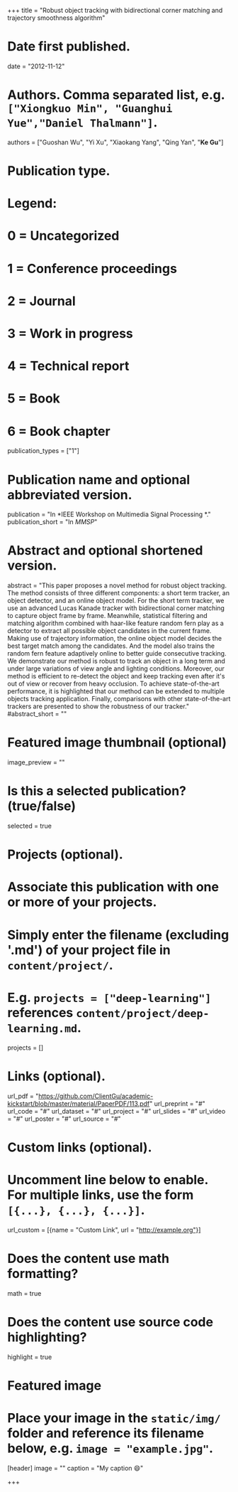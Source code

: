 +++
title = "Robust object tracking with bidirectional corner matching and trajectory smoothness algorithm"

# Date first published.
date = "2012-11-12"

# Authors. Comma separated list, e.g. `["Xiongkuo Min", "Guanghui Yue","Daniel Thalmann"]`.
authors = ["Guoshan Wu", "Yi Xu", "Xiaokang Yang", "Qing Yan", "**Ke Gu**"]
# Publication type.
# Legend:
# 0 = Uncategorized
# 1 = Conference proceedings
# 2 = Journal
# 3 = Work in progress
# 4 = Technical report
# 5 = Book
# 6 = Book chapter
publication_types = ["1"]

# Publication name and optional abbreviated version.
publication = "In *IEEE Workshop on Multimedia Signal Processing *."
publication_short = "In *MMSP*"

# Abstract and optional shortened version.
abstract = "This paper proposes a novel method for robust object tracking. The method consists of three different components: a short term tracker, an object detector, and an online object model. For the short term tracker, we use an advanced Lucas Kanade tracker with bidirectional corner matching to capture object frame by frame. Meanwhile, statistical filtering and matching algorithm combined with haar-like feature random fern play as a detector to extract all possible object candidates in the current frame. Making use of trajectory information, the online object model decides the best target match among the candidates. And the model also trains the random fern feature adaptively online to better guide consecutive tracking. We demonstrate our method is robust to track an object in a long term and under large variations of view angle and lighting conditions. Moreover, our method is efficient to re-detect the object and keep tracking even after it's out of view or recover from heavy occlusion. To achieve state-of-the-art performance, it is highlighted that our method can be extended to multiple objects tracking application. Finally, comparisons with other state-of-the-art trackers are presented to show the robustness of our tracker."
#abstract_short = ""

# Featured image thumbnail (optional)
image_preview = ""

# Is this a selected publication? (true/false)
selected = true

# Projects (optional).
#   Associate this publication with one or more of your projects.
#   Simply enter the filename (excluding '.md') of your project file in `content/project/`.
#   E.g. `projects = ["deep-learning"]` references `content/project/deep-learning.md`.
projects = []

# Links (optional).
url_pdf = "https://github.com/ClientGu/academic-kickstart/blob/master/material/PaperPDF/113.pdf"
url_preprint = "#"
url_code = "#"
url_dataset = "#"
url_project = "#"
url_slides = "#"
url_video = "#"
url_poster = "#"
url_source = "#"

# Custom links (optional).
#   Uncomment line below to enable. For multiple links, use the form `[{...}, {...}, {...}]`.
 url_custom = [{name = "Custom Link", url = "http://example.org"}]

# Does the content use math formatting?
math = true

# Does the content use source code highlighting?
highlight = true

# Featured image
# Place your image in the `static/img/` folder and reference its filename below, e.g. `image = "example.jpg"`.
[header]
image = ""
caption = "My caption 😄"

+++
